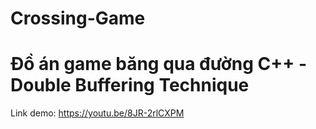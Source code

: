 # Crossing-Game
# Đồ án game băng qua đường C++ - Double Buffering Technique
Link demo: https://youtu.be/8JR-2rlCXPM
